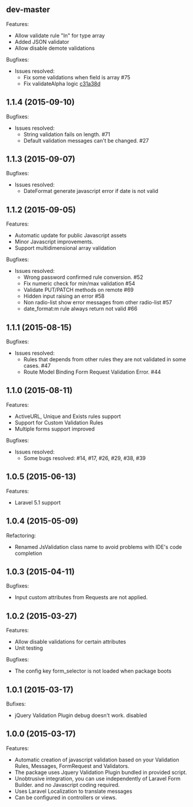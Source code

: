 ## dev-master

Features:

 - Allow validate rule "In" for type array 
 - Added JSON validator
 - Allow disable demote validations

Bugfixes:

 - Issues resolved:
    - Fix some validations when field is array #75 
    - Fix validateAlpha logic [c31a38d](https://github.com/laravel/framework/commit/c31a38d596c1913696ace0cd77201cf675748fe8)


## 1.1.4 (2015-09-10)

Bugfixes:

 - Issues resolved:
    -  String validation fails on length. #71
    -  Default validation messages can't be changed. #27



## 1.1.3 (2015-09-07)

Bugfixes:

 - Issues resolved:
    - DateFormat generate javascript error if date is not valid


## 1.1.2 (2015-09-05)

Features:

 - Automatic update for public Javascript assets
 - Minor Javascript improvements.
 - Support multidimensional array validation

Bugfixes:

 - Issues resolved:
    - Wrong password confirmed rule conversion. #52
    - Fix numeric check for min/max validation #54
	- Validate PUT/PATCH methods on remote #69
	- Hidden input raising an error #58
	- Non radio-list show error messages from other radio-list #57 
	- date_format:m rule always return not valid #66 
	

## 1.1.1 (2015-08-15)

Bugfixes: 

 - Issues resolved:
     - Rules that depends from other rules they are not validated in some cases. #47
     - Route Model Binding Form Request Validation Error. #44


## 1.1.0 (2015-08-11)

Features:

 - ActiveURL, Unique and Exists rules support
 - Support for Custom Validation Rules
 - Multiple forms support improved

Bugfixes:

 - Issues resolved:
   -  Some bugs resolved: #14, #17, #26, #29, #38, #39


## 1.0.5 (2015-06-13)

Features:

 - Laravel 5.1 support


## 1.0.4 (2015-05-09)

Refactoring:

 - Renamed JsValidation class name to avoid problems with IDE's code completion

## 1.0.3 (2015-04-11)

Bugfixes:

 - Input custom attributes from Requests are not applied.


## 1.0.2 (2015-03-27)

Features:

 - Allow disable validations for certain attributes
 - Unit testing

Bugfixes:

 - The config key form_selector is not loaded when package boots


## 1.0.1 (2015-03-17)

Bufixes:

 - jQuery Validation Plugin debug doesn't work. disabled
 
 
## 1.0.0 (2015-03-17)

Features:
 
 - Automatic creation of javascript validation based on your Validation Rules, Messages, FormRequest and Validators.
 - The package uses Jquery Validation Plugin bundled in provided script.
 - Unobtrusive integration, you can use independently of Laravel Form Builder. and no Javascript coding required.
 - Uses Laravel Localization to translate messages
 - Can be configured in controllers or views.
 
